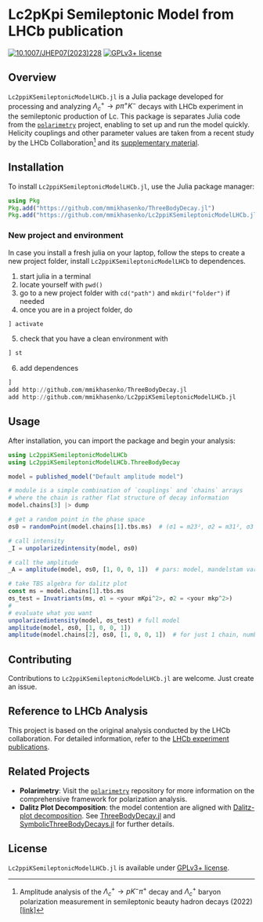 # Lc2pKpi Semileptonic Model from LHCb publication

[![10.1007/JHEP07(2023)228](<https://zenodo.org/badge/doi/10.1007/JHEP07(2023)228.svg>)](<https://doi.org/10.1007/JHEP07(2023)228>)
[![GPLv3+ license](https://img.shields.io/badge/License-GPLv3+-blue.svg)](https://www.gnu.org/licenses/gpl-3.0-standalone.html)

## Overview

`Lc2ppiKSemileptonicModelLHCb.jl` is a Julia package developed for processing and analyzing $\Lambda^+_c \to p \pi^+ K^-$ decays with LHCb experiment in the semileptonic production of Lc. This package is separates Julia code from the [`polarimetry`](https://github.com/ComPWA/polarimetry) project, enabling to set up and run the model quickly.
Helicity couplings and other parameter values are taken from a recent study by the LHCb Collaboration[^1] and its [supplementary material](https://cds.cern.ch/record/2824328/files).

[^1]: Amplitude analysis of the $\Lambda^+_c \to p K^- \pi^+$ decay and $\Lambda^+_c$ baryon polarization measurement in semileptonic beauty hadron decays (2022) [[link]](https://inspirehep.net/literature/2132745)

## Installation

To install `Lc2ppiKSemileptonicModelLHCb.jl`, use the Julia package manager:

```julia
using Pkg
Pkg.add("https://github.com/mmikhasenko/ThreeBodyDecay.jl") 
Pkg.add("https://github.com/mmikhasenko/Lc2ppiKSemileptonicModelLHCb.jl")  # this code
```

### New project and environment

In case you install a fresh julia on your laptop,
follow the steps to create a new project folder, install `Lc2ppiKSemileptonicModelLHCb` to dependences.

1. start julia in a terminal
2. locate yourself with `pwd()`
3. go to a new project  folder with `cd("path")` and `mkdir("folder")` if needed
4. once you are in a project folder, do 
```julia
] activate
```
5. check that you have a clean environment with 
```julia
] st
```
6. add dependences
```julia
] 
add http://github.com/mmikhasenko/ThreeBodyDecay.jl
add http://github.com/mmikhasenko/Lc2ppiKSemileptonicModelLHCb.jl
```

## Usage

After installation, you can import the package and begin your analysis:

```julia
using Lc2ppiKSemileptonicModelLHCb
using Lc2ppiKSemileptonicModelLHCb.ThreeBodyDecay

model = published_model("Default amplitude model")

# module is a simple combination of `couplings` and `chains` arrays
# where the chain is rather flat structure of decay information
model.chains[3] |> dump

# get a random point in the phase space
σs0 = randomPoint(model.chains[1].tbs.ms)  # (σ1 = m23², σ2 = m31², σ3 = m12²)

# call intensity
_I = unpolarizedintensity(model, σs0)

# call the amplitude
_A = amplitude(model, σs0, [1, 0, 0, 1])  # pars: model, mandelstam variables, helicity values

# take TBS algebra for dalitz plot
const ms = model.chains[1].tbs.ms
σs_test = Invatriants(ms, σ1 = <your mKpi^2>, σ2 = <your mkp^2>)
# 
# evaluate what you want
unpolarizedintensity(model, σs_test) # full model
amplitude(model, σs0, [1, 0, 0, 1])
amplitude(model.chains[2], σs0, [1, 0, 0, 1])  # for just 1 chain, number 2
```

## Contributing

Contributions to `Lc2ppiKSemileptonicModelLHCb.jl` are welcome. Just create an issue.


## Reference to LHCb Analysis

This project is based on the original analysis conducted by the LHCb collaboration. For detailed information, refer to the [LHCb experiment publications](https://lhcb-public.web.cern.ch/en/Publications/en).

## Related Projects

- **Polarimetry**: Visit the [`polarimetry`](https://github.com/ComPWA/polarimetry) repository for more information on the comprehensive framework for polarization analysis.
- **Dalitz Plot Decomposition**: the model contention are aligned with [Dalitz-plot decomposition](https://journals.aps.org/prd/abstract/10.1103/PhysRevD.101.034033). See [ThreeBodyDecay.jl](https://github.com/mmikhasenko/ThreeBodyDecay.jl) and [SymbolicThreeBodyDecays.jl](https://github.com/mmikhasenko/SymbolicThreeBodyDecays.jl) for further details.

## License

`Lc2ppiKSemileptonicModelLHCb.jl` is available under [GPLv3+ license](https://github.com/mmikhasenko/Lc2ppiKSemileptonicModelLHCb.jl/blob/main/LICENSE).
